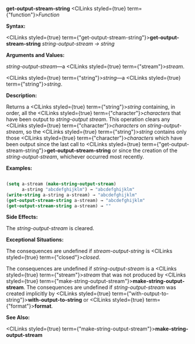 **get-output-stream-string** <ClLinks styled={true} term={"function"}><i>Function</i></ClLinks> 



**Syntax:** 



<ClLinks styled={true} term={"get-output-stream-string"}><b>get-output-stream-string</b></ClLinks> *string-output-stream → string* 



**Arguments and Values:** 



*string-output-stream*—a <ClLinks styled={true} term={"stream"}><i>stream</i></ClLinks>. 



<ClLinks styled={true} term={"string"}><i>string</i></ClLinks>—a <ClLinks styled={true} term={"string"}><i>string</i></ClLinks>. 



**Description:** 



Returns a <ClLinks styled={true} term={"string"}><i>string</i></ClLinks> containing, in order, all the <ClLinks styled={true} term={"character"}><i>characters</i></ClLinks> that have been output to *string-output stream*. This operation clears any <ClLinks styled={true} term={"character"}><i>characters</i></ClLinks> on *string-output-stream*, so the <ClLinks styled={true} term={"string"}><i>string</i></ClLinks> contains only those <ClLinks styled={true} term={"character"}><i>characters</i></ClLinks> which have been output since the last call to <ClLinks styled={true} term={"get-output-stream-string"}><b>get-output-stream-string</b></ClLinks> or since the creation of the *string-output-stream*, whichever occurred most recently. 



**Examples:**
```lisp

(setq a-stream (make-string-output-stream) 
      a-string "abcdefghijklm") → "abcdefghijklm" 
(write-string a-string a-stream) → "abcdefghijklm" 
(get-output-stream-string a-stream) → "abcdefghijklm" 
(get-output-stream-string a-stream) → "" 

```
**Side Effects:** 



The *string-output-stream* is cleared. 



**Exceptional Situations:** 



The consequences are undefined if *stream-output-string* is <ClLinks styled={true} term={"closed"}><i>closed</i></ClLinks>. 



The consequences are undefined if *string-output-stream* is a <ClLinks styled={true} term={"stream"}><i>stream</i></ClLinks> that was not produced by <ClLinks styled={true} term={"make-string-output-stream"}><b>make-string-output-stream</b></ClLinks>. The consequences are undefined if *string-output-stream* was created implicitly by <ClLinks styled={true} term={"with-output-to-string"}><b>with-output-to-string</b></ClLinks> or <ClLinks styled={true} term={"format"}><b>format</b></ClLinks>. 



**See Also:** 



<ClLinks styled={true} term={"make-string-output-stream"}><b>make-string-output-stream</b></ClLinks> 







 



 



